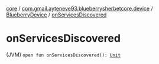 [core](../../index.md) / [com.gmail.ayteneve93.blueberrysherbetcore.device](../index.md) / [BlueberryDevice](index.md) / [onServicesDiscovered](./on-services-discovered.md)

# onServicesDiscovered

(JVM) `open fun onServicesDiscovered(): `[`Unit`](https://kotlinlang.org/api/latest/jvm/stdlib/kotlin/-unit/index.html)